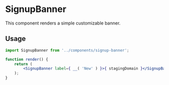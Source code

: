 # SignupBanner

This component renders a simple customizable banner.

## Usage

```jsx
import SignupBanner from '../components/signup-banner';

function render() {
	return (
		<SignupBanner label={ __( 'New' ) }>{ stagingDomain }</SignupBanner>
	);
}
```
